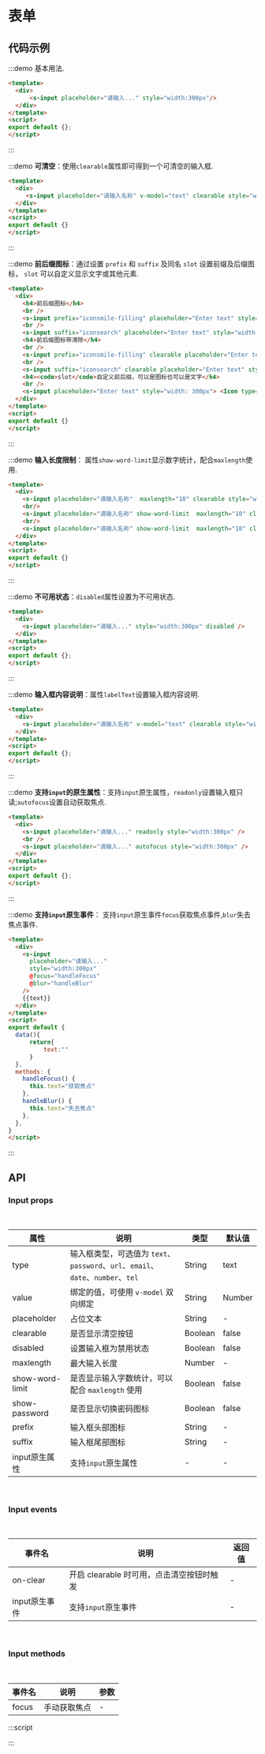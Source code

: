 # 表单

## 代码示例

:::demo
基本用法.
```html
<template>
  <div>
      <s-input placeholder="请输入..." style="width:300px"/>
  </div>
</template>
<script>
export default {};
</script>
```
:::

:::demo
**可清空**：使用`clearable`属性即可得到一个可清空的输入框.
```html
<template>
  <div>
     <s-input placeholder="请输入名称" v-model="text" clearable style="width:300px"/>
  </div>
</template>
<script>
export default {}
</script>
```
:::

:::demo
**前后缀图标**：通过设置 `prefix` 和
`suffix` 及同名 `slot` 设置前缀及后缀图标，
`slot` 可以自定义显示文字或其他元素.
```html
<template>
  <div>
    <h4>前后缀图标</h4>
    <br />
    <s-input prefix="iconsmile-filling" placeholder="Enter text" style="width: 300px" />
    <br />
    <s-input suffix="iconsearch" placeholder="Enter text" style="width: 300px" />
    <h4>前后缀图标带清除</h4>
    <br />
    <s-input prefix="iconsmile-filling" clearable placeholder="Enter text" style="width: 300px"/>
    <br />
    <s-input suffix="iconsearch" clearable placeholder="Enter text" style="width: 300px" />
    <h4><code>slot</code>自定义前后缀，可以是图标也可以是文字</h4>
    <br />
    <s-input placeholder="Enter text" style="width: 300px"> <Icon type="iconemail" slot="prefix" /> <i slot="suffix" style="font-size:14px">RMB</i> </input>
  </div>
</template>
<script>
export default {}
</script>
```
:::

:::demo
**输入长度限制**： 属性`show-word-limit`显示数字统计，配合`maxlength`使用.
```html
<template>
  <div>
    <s-input placeholder="请输入名称"  maxlength="10" clearable style="width:300px" />
    <br/>
    <s-input placeholder="请输入名称" show-word-limit  maxlength="10" clearable style="width:300px" />
    <br/>
    <s-input placeholder="请输入名称" show-word-limit  maxlength="10" clearable style="width:300px" />
  </div>
</template>
<script>
export default {}
</script>
```
:::

:::demo
**不可用状态**：`disabled`属性设置为不可用状态.
```html
<template>
  <div>
    <s-input placeholder="请输入..." style="width:300px" disabled />
  </div>
</template>
<script>
export default {};
</script>
```
:::

:::demo
**输入框内容说明**：属性`labelText`设置输入框内容说明.
```html
<template>
  <div>
    <s-input placeholder="请输入名称" v-model="text" clearable style="width:300px" labelText="名称"/>
  </div>
</template>
<script>
export default {};
</script>
```
:::

:::demo
**支持`input`的原生属性**：支持`input`原生属性，`readonly`设置输入框只读;`autofocus`设置自动获取焦点.
```html
<template>
  <div>
    <s-input placeholder="请输入..." readonly style="width:300px" />
    <br />
    <s-input placeholder="请输入..." autofocus style="width:300px" />
  </div>
</template>
<script>
export default {};
</script>
```
:::

:::demo
**支持`input`原生事件**： 支持`input`原生事件`focus`获取焦点事件,`blur`失去焦点事件.
```html
<template>
  <div>
    <s-input
      placeholder="请输入..."
      style="width:300px"
      @focus="handleFocus"
      @blur="handleBlur"
    />
    {{text}}
  </div>
</template>
<script>
export default {
  data(){
      return{
          text:""
      }
  },
  methods: {
    handleFocus() {
      this.text="获取焦点"
    },
    handleBlur() {
      this.text="失去焦点"
    },
  },
}
</script>
```
:::

## API

### Input props
<br/>

|  属性  | 说明  |  类型  |  默认值  |
|  ----  | ---- |  ----  |  ----   |
|  type  | 输入框类型，可选值为 `text`、`password`、`url`、`email`、`date`、`number`、`tel` |  String  |  text  |
|  value  | 绑定的值，可使用 `v-model` 双向绑定  |  String | Number  |  -  |
|  placeholder  | 占位文本  |  String  |  -  |
|  clearable  | 是否显示清空按钮  |  Boolean  |  false  |
|  disabled  | 设置输入框为禁用状态  |  Boolean  |  false  |
|  maxlength  | 最大输入长度  |  Number  |  -  |
|  show-word-limit  | 是否显示输入字数统计，可以配合 `maxlength` 使用  |  Boolean  |  false  |
|  show-password  | 是否显示切换密码图标  |  Boolean  |  false  |
|  prefix  | 输入框头部图标  |  String  |  -  |
|  suffix  | 输入框尾部图标  |  String  |  -  |
|  input原生属性  | 支持`input`原生属性  |  -  |  -  |

<br/>

### Input events
<br/>

|  事件名 | 说明 |  返回值 |
|  ----   | ----  |  ----   |
| on-clear  | 开启 clearable 时可用，点击清空按钮时触发 |  -  |
|  input原生事件  | 支持`input`原生事件  |  -  |

<br/>

### Input methods
<br/>

|  事件名 | 说明 |  参数 |
|  ----  | ----  |  ----   |
| focus  | 手动获取焦点 |  -  |


:::script
<script>
export default {
  data(){
      return{
          text:""
      }
  },
  methods: {
    handleFocus() {
      this.text="获取焦点"
    },
    handleBlur() {
      this.text="失去焦点"
    },
  },
}
</script>
:::